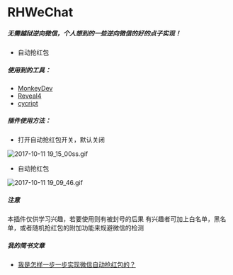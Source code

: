 # RHWeChat
##### 无需越狱逆向微信，个人想到的一些逆向微信的好的点子实现！
* 自动抢红包
 
##### 使用到的工具：
* [MonkeyDev](https://github.com/AloneMonkey/MonkeyDev)
* [Reveal4](https://revealapp.com/)
* [cycript](http://www.cycript.org/)

##### 插件使用方法：
* 打开自动抢红包开关，默认关闭

![2017-10-11 19_15_00ss.gif](http://upload-images.jianshu.io/upload_images/1192292-1f12a759957bbb44.gif?imageMogr2/auto-orient/strip)

* 自动抢红包

![2017-10-11 19_09_46.gif](http://upload-images.jianshu.io/upload_images/1192292-edf60ee8cdf48b2d.gif?imageMogr2/auto-orient/strip)

##### 注意
本插件仅供学习兴趣，若要使用则有被封号的后果
有兴趣者可加上白名单，黑名单，或者随机抢红包的附加功能来规避微信的检测

##### 我的简书文章
* [我是怎样一步一步实现微信自动抢红包的？](http://www.jianshu.com/p/294ed954d8b3)
